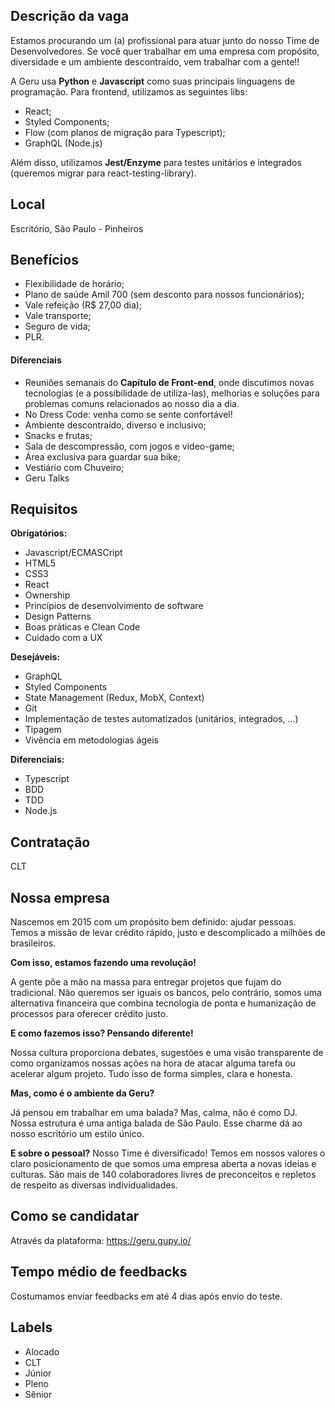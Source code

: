 ## Descrição da vaga

Estamos procurando um (a) profissional para atuar junto do nosso Time de Desenvolvedores.
Se você quer trabalhar em uma empresa com propósito, diversidade e um ambiente descontraído, vem trabalhar com a gente!!

A Geru usa **Python** e **Javascript** como suas principais linguagens de programação. Para frontend, utilizamos as seguintes libs:

- React;
- Styled Components;
- Flow (com planos de migração para Typescript);
- GraphQL (Node.js)

Além disso, utilizamos **Jest/Enzyme** para testes unitários e integrados (queremos migrar para react-testing-library).


## Local

Escritório, São Paulo - Pinheiros

## Benefícios

- Flexibilidade de horário;
- Plano de saúde Amil 700 (sem desconto para nossos funcionários);
- Vale refeição (R$ 27,00 dia);
- Vale transporte;
- Seguro de vida;
- PLR.

#### Diferenciais

- Reuniões semanais do **Capítulo de Front-end**, onde discutimos novas tecnologias (e a possibilidade de utiliza-las), melhorias e soluções para problemas comuns relacionados ao nosso dia a dia.
- No Dress Code: venha como se sente confortável!
- Ambiente descontraído, diverso e inclusivo;
- Snacks e frutas;
- Sala de descompressão, com jogos e video-game;
- Área exclusiva para guardar sua bike;
- Vestiário com Chuveiro;
- Geru Talks

## Requisitos

**Obrigatórios:**
- Javascript/ECMASCript
- HTML5
- CSS3
- React
- Ownership
- Princípios de desenvolvimento de software
- Design Patterns
- Boas práticas e Clean Code
- Cuidado com a UX

**Desejáveis:**
- GraphQL
- Styled Components
- State Management (Redux, MobX, Context)
- Git
- Implementação de testes automatizados (unitários, integrados, ...)
- Tipagem
- Vivência em metodologias ágeis

**Diferenciais:**
- Typescript
- BDD
- TDD
- Node.js

## Contratação

CLT

## Nossa empresa

Nascemos em 2015 com um propósito bem definido: ajudar pessoas. Temos a missão de levar crédito rápido, justo e descomplicado a milhões de brasileiros.

**Com isso, estamos fazendo uma revolução!**

A gente põe a mão na massa para entregar projetos que fujam do tradicional. Não queremos ser iguais os bancos, pelo contrário, somos uma alternativa financeira que combina tecnologia de ponta e humanização de processos para oferecer crédito justo.

**E como fazemos isso? Pensando diferente!**

Nossa cultura proporciona debates, sugestões e uma visão transparente de como organizamos nossas ações na hora de atacar alguma tarefa ou acelerar algum projeto. Tudo isso de forma simples, clara e honesta.

**Mas, como é o ambiente da Geru?**

Já pensou em trabalhar em uma balada? Mas, calma, não é como DJ. Nossa estrutura é uma antiga balada de São Paulo. Esse charme dá ao nosso escritório um estilo único.

**E sobre o pessoal?**
Nosso Time é diversificado! Temos em nossos valores o claro posicionamento de que somos uma empresa aberta a novas ideias e culturas. São mais de 140 colaboradores livres de preconceitos e repletos de respeito as diversas individualidades.

## Como se candidatar

Através da plataforma: https://geru.gupy.io/

## Tempo médio de feedbacks

Costumamos enviar feedbacks em até 4 dias após envio do teste.

## Labels

- Alocado
- CLT
- Júnior
- Pleno
- Sênior
